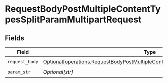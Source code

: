 # RequestBodyPostMultipleContentTypesSplitParamMultipartRequest


## Fields

| Field                                                                                                                                                                                | Type                                                                                                                                                                                 | Required                                                                                                                                                                             | Description                                                                                                                                                                          |
| ------------------------------------------------------------------------------------------------------------------------------------------------------------------------------------ | ------------------------------------------------------------------------------------------------------------------------------------------------------------------------------------ | ------------------------------------------------------------------------------------------------------------------------------------------------------------------------------------ | ------------------------------------------------------------------------------------------------------------------------------------------------------------------------------------ |
| `request_body`                                                                                                                                                                       | [Optional[operations.RequestBodyPostMultipleContentTypesSplitParamMultipartFormData]](undefined/models/operations/requestbodypostmultiplecontenttypessplitparammultipartformdata.md) | :heavy_check_mark:                                                                                                                                                                   | N/A                                                                                                                                                                                  |
| `param_str`                                                                                                                                                                          | *Optional[str]*                                                                                                                                                                      | :heavy_check_mark:                                                                                                                                                                   | N/A                                                                                                                                                                                  |